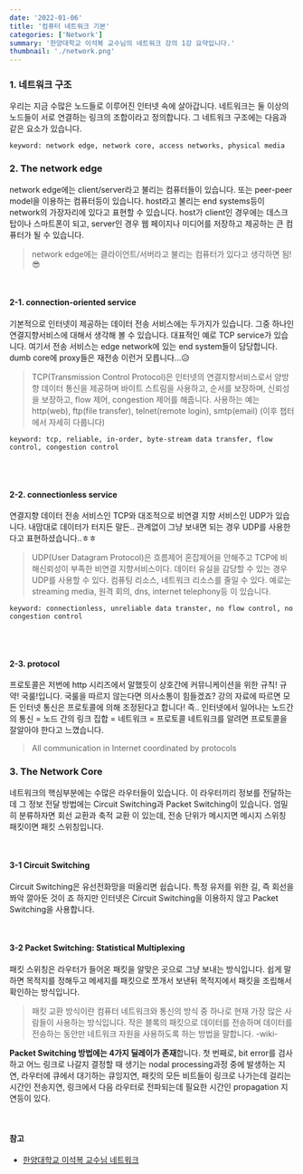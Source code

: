```yaml
---
date: '2022-01-06'
title: '컴퓨터 네트워크 기본'
categories: ['Network']
summary: '한양대학교 이석복 교수님의 네트워크 강의 1강 요약입니다.'
thumbnail: './network.png'
---
```


### 1. 네트워크 구조

우리는 지금 수많은 노드들로 이루어진 인터넷 속에 살아갑니다. 네트워크는 둘 이상의 노드들이
서로 연결하는 링크의 조합이라고 정의합니다. 그 네트워크 구조에는 다음과 같은 요소가 있습니다.

```
keyword: network edge, network core, access networks, physical media
```

### 2. The network edge

network edge에는 client/server라고 불리는 컴퓨터들이 있습니다. 또는 peer-peer model을 이용하는 컴퓨터등이 있습니다. host라고 불리는 end systems등이 network의 가장자리에 있다고 표현할 수 있습니다. host가 client인 경우에는 데스크탑이나 스마트폰이 되고, server인 경우 웹 페이지나 미디어를 저장하고 제공하는 큰 컴퓨터가 될 수 있습니다.

> network edge에는 클라이언트/서버라고 불리는 컴퓨터가 있다고 생각하면 됨!😎

<br>

#### 2-1. connection-oriented service

기본적으로 인터넷이 제공하는 데이터 전송 서비스에는 두가지가 있습니다. 그중 하나인 연결지향서비스에
대해서 생각해 볼 수 있습니다. 대표적인 예로 TCP service가 있습니다. 여기서 전송 서비스는 edge network에 있는 end system들이 담당합니다. dumb core에 proxy들은 재전송 이런거 모릅니다...😥

> TCP(Transmission Control Protocol)은 인터넷의 연결지향서비스로서 양방향 데이터 통신을 제공하며
> 바이트 스트림을 사용하고, 순서를 보장하며, 신뢰성을 보장하고, flow 제어, congestion 제어를 해줍니다. 사용하는 예는 http(web), ftp(file transfer), telnet(remote login), smtp(email)
> (이후 챕터에서 자세히 다룹니다)

```
keyword: tcp, reliable, in-order, byte-stream data transfer, flow control, congestion control
```

<br>
<br>

#### 2-2. connectionless service

연결지향 데이터 전송 서비스인 TCP와 대조적으로 비연결 지향 서비스인 UDP가 있습니다. 내맘대로 데이터가 터지든 말든.. 관계없이 그냥 보내면 되는 경우 UDP를 사용한다고 표현하셨습니다..ㅎㅎ

> UDP(User Datagram Protocol)은 흐름제어 혼잡제어을 안해주고 TCP에 비해신뢰성이 부족한 비연결 지향서비스이다. 데이터 유실을 감당할 수 있는 경우 UDP를 사용할 수 있다. 컴퓨팅 리소스, 네트워크 리소스를 줄일 수 있다. 예로는 streaming media, 원격 회의, dns, internet telephony등 이 있습니다.

```
keyword: connectionless, unreliable data transter, no flow control, no congestion control
```

<br>
<br>

#### 2-3. protocol

프로토콜은 저번에 http 시리즈에서 말했듯이 상호간에 커뮤니케이션을 위한 규칙! 규약! 국룰!입니다.
국룰을 따르지 않는다면 의사소통이 힘들겠죠? 강의 자료에 따르면 모든 인터넷 통신은 프로토콜에 의해
조정된다고 합니다! 즉.. 인터넷에서 일어나는 노드간의 통신 = 노드 간의 링크 집합 = 네트워크 = 프로토콜
네트워크를 알려면 프로토콜을 잘알아야 한다고 느꼈습니다.

> All communication in Internet coordinated by protocols

### 3. The Network Core

네트워크의 핵심부분에는 수많은 라우터들이 있습니다. 이 라우터끼리 정보를 전달하는데 그 정보 전달
방법에는 Circuit Switching과 Packet Switching이 있습니다. 엄밀히 분류하자면 회선 교환과 축적 교환
이 있는데, 전송 단위가 메시지면 메시지 스위칭 패킷이면 패킷 스위칭입니다.

<br>

#### 3-1 Circuit Switching

Circuit Switching은 유선전화망을 떠올리면 쉽습니다. 특정 유저를 위한 길, 즉 회선을 쫘악 깔아둔 것이
죠 하지만 인터넷은 Circuit Switching을 이용하지 않고 Packet Switching을 사용합니다.

<br>

#### 3-2 Packet Switching: Statistical Multiplexing

패킷 스위칭은 라우터가 들어온 패킷을 알맞은 곳으로 그냥 보내는 방식입니다. 쉽게 말하면
목적지를 정해두고 메세지를 패킷으로 쪼개서 보낸뒤 목적지에서 패킷을 조립해서 확인하는 방식입니다.

> 패킷 교환 방식이란 컴퓨터 네트워크와 통신의 방식 중 하나로 현재 가장 많은 사람들이 사용하는 방식입니다. 작은 블록의 패킷으로 데이터를 전송하며 데이터를 전송하는 동안만 네트워크 자원을 사용하도록 하는 방법을 말합니다. -wiki-

<p>
<b> Packet Switching 방법에는 4가지 딜레이가 존재</b>합니다. 첫 번째로, bit error를 검사하고
어느 링크로 나갈지 결정할 때 생기는 nodal processing과정 중에 발생하는 지연, 라우터에 큐에서 대기하는 큐잉지연, 패킷의 모든 비트들이 링크로 나가는데 걸리는 시간인 전송지연, 링크에서 다음 라우터로 전파되는데 필요한 시간인 propagation 지연등이 있다.
</p>

<br>

#### 참고

- [한양대학교 이석복 교수님 네트워크](http://www.kocw.net/home/search/kemView.do?kemId=1169634)
